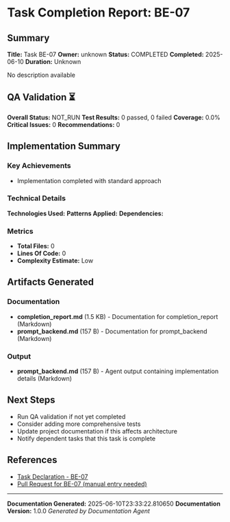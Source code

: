 # Task Completion Report: BE-07

## Summary
**Title:** Task BE-07
**Owner:** unknown
**Status:** COMPLETED
**Completed:** 2025-06-10
**Duration:** Unknown

No description available

## QA Validation ⏳
**Overall Status:** NOT_RUN
**Test Results:** 0 passed, 0 failed
**Coverage:** 0.0%
**Critical Issues:** 0
**Recommendations:** 0

## Implementation Summary

### Key Achievements
- Implementation completed with standard approach

### Technical Details
**Technologies Used:** 
**Patterns Applied:** 
**Dependencies:** 

### Metrics
- **Total Files:** 0
- **Lines Of Code:** 0
- **Complexity Estimate:** Low

## Artifacts Generated


### Documentation
- **completion_report.md** (1.5 KB) - Documentation for completion_report (Markdown)
- **prompt_backend.md** (157 B) - Documentation for prompt_backend (Markdown)

### Output
- **prompt_backend.md** (157 B) - Agent output containing implementation details (Markdown)

## Next Steps
- Run QA validation if not yet completed
- Consider adding more comprehensive tests
- Update project documentation if this affects architecture
- Notify dependent tasks that this task is complete

## References
- [Task Declaration - BE-07](outputs/BE-07/task_declaration.json)
- [Pull Request for BE-07 (manual entry needed)](https://github.com/artesanato-shop/artesanato-ecommerce/pulls?q=BE-07)

---
**Documentation Generated:** 2025-06-10T23:33:22.810650
**Documentation Version:** 1.0.0
*Generated by Documentation Agent*
